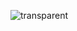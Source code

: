 ![transparent](https://capsule-render.vercel.app/api?type=transparent&fontColor=703ee5&text=Haam&height=150&fontSize=60&descAlignY=75&descAlign=60)

